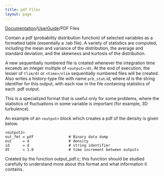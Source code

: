 ```yaml
---
title: pdf Files
layout: page
---
```


[Documentation]({{site.baseurl}}/AthenaDocs)/[UserGuide]({{site.baseurl}}/AthenaDocsUG)/PDF Files

Contain a pdf (probability distribution function) of selected variables as a formatted table (essentially a .tab file).  A variety of
statistics are computed, including the mean and variance of the distribution, the average and standard deviation, and the skewness and
kurtosis of the distribution.

A new sequentially numbered
file is created whenever the integration time exceeds an integer multiple of `<output>/dt`. At the end of execution, the lesser of `tlim/dt` or `<time>/nlim`
sequentially numbered files will be created. Also writes a 
history-type file with name `prb_stat`.*id*, where *id* is the string identifier for this output, with each row in the file
containing statistics of each .pdf output.

This is a specialized format that is useful
only for some problems, where the statistics of fluctuations in some variable is important (for example, 3D turbulence).

An example of an `<output>` block which creates a pdf of the density is given below.

	<output2>
	out_fmt = pdf                # Binary data dump
	out     = d                  # density
	id      = d                  # string identifier
	dt      = 1.0                # time increment between outputs

Created by the function output_pdf.c; this function should be studied carefully to understand more about this format and what
information it contains.
